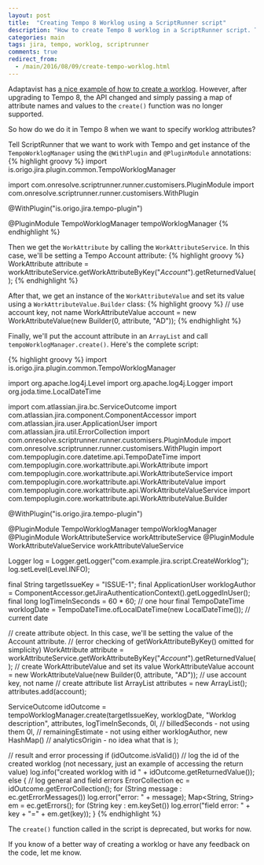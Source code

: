 ```yaml
---
layout: post
title:  "Creating Tempo 8 Worklog using a ScriptRunner script"
description: "How to create Tempo 8 worklog in a ScriptRunner script. Tested in JIRA 7."
categories: main
tags: jira, tempo, worklog, scriptrunner
comments: true
redirect_from:
  - /main/2016/08/09/create-tempo-worklog.html
---
```


Adaptavist has [a nice example of how to create a worklog](https://scriptrunner.adaptavist.com/latest/jira/plugins/working-with-tempo.html). However, after upgrading to Tempo 8, the API changed and simply passing a map of attribute names and values to the `create()` function was no longer supported.

So how do we do it in Tempo 8 when we want to specify worklog attributes?

Tell ScriptRunner that we want to work with Tempo and get instance of the `TempoWorklogManager` using the `@WithPlugin` and `@PluginModule` annotations:
{% highlight groovy %}
import is.origo.jira.plugin.common.TempoWorklogManager

import com.onresolve.scriptrunner.runner.customisers.PluginModule
import com.onresolve.scriptrunner.runner.customisers.WithPlugin

@WithPlugin("is.origo.jira.tempo-plugin")

@PluginModule
TempoWorklogManager tempoWorklogManager
{% endhighlight %}

Then we get the `WorkAttribute` by calling the `WorkAttributeService`. In this case, we'll be setting a Tempo Account attribute: 
{% highlight groovy %}
WorkAttribute attribute
    = workAttributeService.getWorkAttributeByKey("_Account_").getReturnedValue();
{% endhighlight %}

After that, we get an instance of the `WorkAttributeValue` and set its value using a `WorkAttributeValue.Builder` class:
{% highlight groovy %}
// use account key, not name
WorkAttributeValue account = new WorkAttributeValue(new Builder(0, attribute, "AD"));
{% endhighlight %}

Finally, we'll put the account attribute in an `ArrayList` and call `tempoWorklogManager.create()`. Here's the complete script:

{% highlight groovy %}
import is.origo.jira.plugin.common.TempoWorklogManager

import org.apache.log4j.Level
import org.apache.log4j.Logger
import org.joda.time.LocalDateTime

import com.atlassian.jira.bc.ServiceOutcome
import com.atlassian.jira.component.ComponentAccessor
import com.atlassian.jira.user.ApplicationUser
import com.atlassian.jira.util.ErrorCollection
import com.onresolve.scriptrunner.runner.customisers.PluginModule
import com.onresolve.scriptrunner.runner.customisers.WithPlugin
import com.tempoplugin.core.datetime.api.TempoDateTime
import com.tempoplugin.core.workattribute.api.WorkAttribute
import com.tempoplugin.core.workattribute.api.WorkAttributeService
import com.tempoplugin.core.workattribute.api.WorkAttributeValue
import com.tempoplugin.core.workattribute.api.WorkAttributeValueService
import com.tempoplugin.core.workattribute.api.WorkAttributeValue.Builder


@WithPlugin("is.origo.jira.tempo-plugin")

@PluginModule
TempoWorklogManager tempoWorklogManager
@PluginModule
WorkAttributeService workAttributeService
@PluginModule
WorkAttributeValueService workAttributeValueService

Logger log = Logger.getLogger("com.example.jira.script.CreateWorklog");
log.setLevel(Level.INFO);

final String targetIssueKey = "ISSUE-1";
final ApplicationUser worklogAuthor = ComponentAccessor.getJiraAuthenticationContext().getLoggedInUser();
final long logTimeInSeconds = 60 * 60; // one hour 
final TempoDateTime worklogDate = TempoDateTime.ofLocalDateTime(new LocalDateTime());  // current date

// create attribute object. In this case, we'll be setting the value of the Account attribute.
// (error checking of getWorkAttributeByKey() omitted for simplicity)
WorkAttribute attribute = workAttributeService.getWorkAttributeByKey("_Account_").getReturnedValue();
// create WorkAttributeValue and set its value
WorkAttributeValue account = new WorkAttributeValue(new Builder(0, attribute, "AD")); // use account key, not name
// create attribute list
ArrayList attributes = new ArrayList();
attributes.add(account);

ServiceOutcome<Long> idOutcome 
    = tempoWorklogManager.create(targetIssueKey,
                                 worklogDate,
                                 "Worklog description",
                                 attributes,
                                 logTimeInSeconds,
                                 0l,  // billedSeconds - not using them
                                 0l,  // remainingEstimate - not using either
                                 worklogAuthor,
                                 new HashMap() // analyticsOrigin - no idea what that is
                                 );

// result and error processing
if (idOutcome.isValid())
  // log the id of the created worklog (not necessary, just an example of accessing the return value)
  log.info("created worklog with id " + idOutcome.getReturnedValue());
else {
  // log general and field errors
  ErrorCollection ec = idOutcome.getErrorCollection();
  for (String message : ec.getErrorMessages())
    log.error("error: " + message);
  Map<String, String> em = ec.getErrors();
  for (String key : em.keySet())
    log.error("field error: " + key + "=" + em.get(key));
}
{% endhighlight %}

The `create()` function called in the script is deprecated, but works for now.

If you know of a better way of creating a worklog or have any feedback on the code, let me know. 

